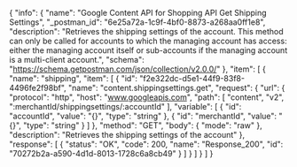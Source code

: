 {
  "info": {
    "name": "Google Content API for Shopping API Get Shipping Settings",
    "_postman_id": "6e25a72a-1c9f-4bf0-8873-a268aa0ff1e8",
    "description": "Retrieves the shipping settings of the account. This method can only be called for accounts to which the managing account has access: either the managing account itself or sub-accounts if the managing account is a multi-client account.",
    "schema": "https://schema.getpostman.com/json/collection/v2.0.0/"
  },
  "item": [
    {
      "name": "shipping",
      "item": [
        {
          "id": "f2e322dc-d5e1-44f9-83f8-4496fe2f98bf",
          "name": "content.shippingsettings.get",
          "request": {
            "url": {
              "protocol": "http",
              "host": "www.googleapis.com",
              "path": [
                "content",
                "v2",
                ":merchantId/shippingsettings/:accountId"
              ],
              "variable": [
                {
                  "id": "accountId",
                  "value": "{}",
                  "type": "string"
                },
                {
                  "id": "merchantId",
                  "value": "{}",
                  "type": "string"
                }
              ]
            },
            "method": "GET",
            "body": {
              "mode": "raw"
            },
            "description": "Retrieves the shipping settings of the account"
          },
          "response": [
            {
              "status": "OK",
              "code": 200,
              "name": "Response_200",
              "id": "70272b2a-a590-4d1d-8013-1728c6a8cb49"
            }
          ]
        }
      ]
    }
  ]
}